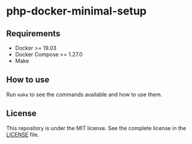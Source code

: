 # php-docker-minimal-setup

## Requirements

- Docker >= 19.03
- Docker Compose >= 1.27.0
- Make

## How to use

Run `make` to see the commands available and how to use them.

## License

This repository is under the MIT license. See the complete license in the [LICENSE](https://github.com/damien-carcel/php-docker-minimal-setup/blob/main/LICENSE) file.
